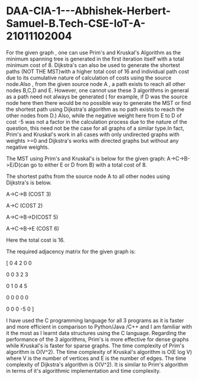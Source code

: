 # DAA-CIA-1---Abhishek-Herbert-Samuel-B.Tech-CSE-IoT-A-21011102004
For the given graph , one can use Prim's and Kruskal's Algorithm as the minimum spanning tree is generated in the first iteration itself with a total minimum cost of 8. Dijkstra's can also be used to generate the shortest paths (NOT THE MST)with a higher total cost of 16 and individual path cost due to its cumulative nature of calculation of costs using the source node.Also , from the given source node A , a path exists to reach all other nodes B,C,D and E. However, one cannot use these 3 algorithms in general as a path need not always be generated ( for example, if D was the source node here then there would be no possible way to generate the MST or find the shortest path using Dijkstra's algorithm as no path exists to reach the other nodes from D.) Also, while the negative weight here from E to D of cost -5 was not a factor in the calculation process due to the nature of the question, this need not be the case for all graphs of a similar type.In fact, Prim's and Kruskal's work in all cases with only undirected graphs with weights >=0 and Dijkstra's works with directed graphs but without any negative weights.

The MST using Prim's and Kruskal's is below for the given graph:
A->C->B->E/D(can go to either E or D from B) with a total cost of 8.

The shortest paths from the source node A to all other nodes using Dijkstra's is below.

A->C->B (COST 3)

A->C (COST 2)

A->C->B->D(COST 5)

A->C->B->E (COST 6)

Here the total cost is 16.

The required adjacency matrix for the given graph is:

[ 0 4 2 0 0

0 0 3 2 3

0 1 0 4 5

0 0 0 0 0

0 0 0 -5 0 ]

I have used the C programming language for all 3 programs as it is faster and more efficient in comparison to Python/Java /C++ and I am familiar with it the most as I learnt data structures using the C language.
Regarding the performance of the 3 algorithms, Prim's is more effective for dense graphs while Kruskal's is faster for sparse graphs. The time complexity of Prim's algorithm is O(V^2). The time complexity of Kruskal's algorithm is O(E log V) where V is the number of vertices and E is the number of edges.
The time complexity of Dijkstra's algorithm is O(V^2). It is similar to Prim's algorithm in terms of it's algorithmic implementation and time complexity.

